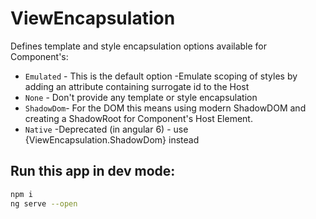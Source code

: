 # ViewEncapsulation
Defines template and style encapsulation options available for Component's:
* `Emulated` - This is the default option -Emulate scoping of styles by adding an attribute containing surrogate id to the Host
* `None` - Don't provide any template or style encapsulation 
* `ShadowDom`- For the DOM this means using modern ShadowDOM and creating a ShadowRoot for Component's Host Element.
* `Native` -Deprecated (in angular 6) - use {ViewEncapsulation.ShadowDom} instead

## Run this app in dev mode:
```bash
npm i
ng serve --open
```




